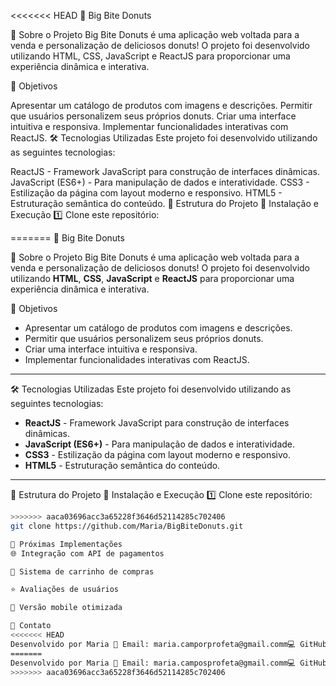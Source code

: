 <<<<<<< HEAD
🍩 Big Bite Donuts

🚀 Sobre o Projeto Big Bite Donuts é uma aplicação web voltada para a venda e personalização de deliciosos donuts! O projeto foi desenvolvido utilizando HTML, CSS, JavaScript e ReactJS para proporcionar uma experiência dinâmica e interativa.

🎯 Objetivos

Apresentar um catálogo de produtos com imagens e descrições.
Permitir que usuários personalizem seus próprios donuts.
Criar uma interface intuitiva e responsiva.
Implementar funcionalidades interativas com ReactJS.
🛠️ Tecnologias Utilizadas Este projeto foi desenvolvido utilizando as seguintes tecnologias:

ReactJS - Framework JavaScript para construção de interfaces dinâmicas.
JavaScript (ES6+) - Para manipulação de dados e interatividade.
CSS3 - Estilização da página com layout moderno e responsivo.
HTML5 - Estruturação semântica do conteúdo.
📂 Estrutura do Projeto 🔧 Instalação e Execução 1️⃣ Clone este repositório:

=======
 🍩 Big Bite Donuts

🚀 Sobre o Projeto
Big Bite Donuts é uma aplicação web voltada para a venda e personalização de deliciosos donuts! O projeto foi desenvolvido utilizando **HTML**, **CSS**, **JavaScript** e **ReactJS** para proporcionar uma experiência dinâmica e interativa.

🎯 Objetivos
- Apresentar um catálogo de produtos com imagens e descrições.
- Permitir que usuários personalizem seus próprios donuts.
- Criar uma interface intuitiva e responsiva.
- Implementar funcionalidades interativas com ReactJS.

---

 🛠️ Tecnologias Utilizadas
Este projeto foi desenvolvido utilizando as seguintes tecnologias:
- **ReactJS** - Framework JavaScript para construção de interfaces dinâmicas.
- **JavaScript (ES6+)** - Para manipulação de dados e interatividade.
- **CSS3** - Estilização da página com layout moderno e responsivo.
- **HTML5** - Estruturação semântica do conteúdo.

---

📂 Estrutura do Projeto
🔧 Instalação e Execução
 1️⃣ Clone este repositório:
```bash
>>>>>>> aaca03696acc3a65228f3646d52114285c702406
git clone https://github.com/Maria/BigBiteDonuts.git

📌 Próximas Implementações
🌐 Integração com API de pagamentos

🛒 Sistema de carrinho de compras

⭐ Avaliações de usuários

📱 Versão mobile otimizada

📩 Contato
<<<<<<< HEAD
Desenvolvido por Maria 📧 Email: maria.camporprofeta@gmail.comm💻 GitHub: Mariaclara2005
=======
Desenvolvido por Maria 📧 Email: maria.camposprofeta@gmail.comm💻 GitHub: Mariaclara2005
>>>>>>> aaca03696acc3a65228f3646d52114285c702406
